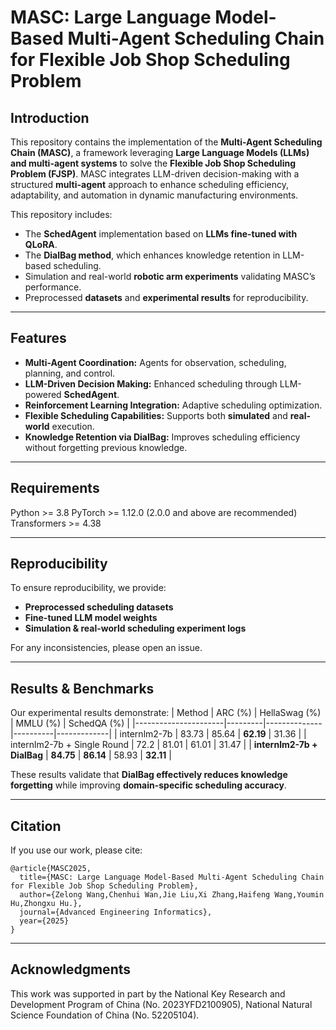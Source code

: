 # MASC: Large Language Model-Based Multi-Agent Scheduling Chain for Flexible Job Shop Scheduling Problem

## Introduction
This repository contains the implementation of the **Multi-Agent Scheduling Chain (MASC)**, a framework leveraging **Large Language Models (LLMs) and multi-agent systems** to solve the **Flexible Job Shop Scheduling Problem (FJSP)**. MASC integrates LLM-driven decision-making with a structured **multi-agent** approach to enhance scheduling efficiency, adaptability, and automation in dynamic manufacturing environments.

This repository includes:
- The **SchedAgent** implementation based on **LLMs fine-tuned with QLoRA**.
- The **DialBag method**, which enhances knowledge retention in LLM-based scheduling.
- Simulation and real-world **robotic arm experiments** validating MASC’s performance.
- Preprocessed **datasets** and **experimental results** for reproducibility.

---

## Features
- **Multi-Agent Coordination:** Agents for observation, scheduling, planning, and control.
- **LLM-Driven Decision Making:** Enhanced scheduling through LLM-powered **SchedAgent**.
- **Reinforcement Learning Integration:** Adaptive scheduling optimization.
- **Flexible Scheduling Capabilities:** Supports both **simulated** and **real-world** execution.
- **Knowledge Retention via DialBag:** Improves scheduling efficiency without forgetting previous knowledge.

---

## Requirements
Python >= 3.8
PyTorch >= 1.12.0 (2.0.0 and above are recommended)
Transformers >= 4.38

---


## Reproducibility
To ensure reproducibility, we provide:
- **Preprocessed scheduling datasets**
- **Fine-tuned LLM model weights**
- **Simulation & real-world scheduling experiment logs**

For any inconsistencies, please open an issue.

---

## Results & Benchmarks
Our experimental results demonstrate:
| Method                | ARC (%) | HellaSwag (%) | MMLU (%) | SchedQA (%) |
|----------------------|---------|--------------|----------|-------------|
| internlm2-7b        | 83.73   | 85.64        | **62.19** | 31.36       |
| internlm2-7b + Single Round | 72.2    | 81.01        | 61.01     | 31.47       |
| **internlm2-7b + DialBag** | **84.75** | **86.14** | 58.93     | **32.11**   |

These results validate that **DialBag effectively reduces knowledge forgetting** while improving **domain-specific scheduling accuracy**.

---

## Citation
If you use our work, please cite:
```
@article{MASC2025,
  title={MASC: Large Language Model-Based Multi-Agent Scheduling Chain for Flexible Job Shop Scheduling Problem},
  author={Zelong Wang,Chenhui Wan,Jie Liu,Xi Zhang,Haifeng Wang,Youmin Hu,Zhongxu Hu.},
  journal={Advanced Engineering Informatics},
  year={2025}
}
```

---

## Acknowledgments
This work was supported in part by the National Key Research and Development Program of China (No. 2023YFD2100905), National Natural Science Foundation of China (No. 52205104).
